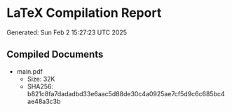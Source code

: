 # LaTeX Compilation Report
Generated: Sun Feb  2 15:27:23 UTC 2025
## Compiled Documents
- main.pdf
  - Size: 32K
  - SHA256: b821c8fa7dadadbd33e6aac5d88de30c4a0925ae7cf5d9c6c685bc4ae48a3c3b

